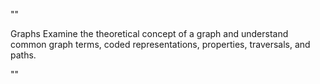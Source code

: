 ""

Graphs
Examine the theoretical concept of a graph and understand common graph terms, coded representations, properties, traversals, and paths.

""
